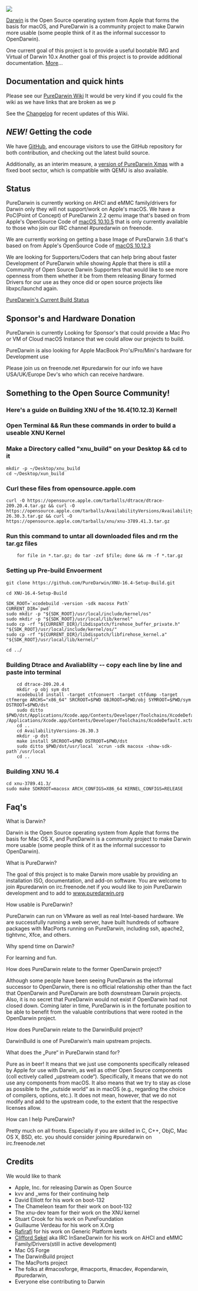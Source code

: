 ![](https://raw.github.com/wiki/PureDarwin/PureDarwin/images/PD-Opennow.jpg)

[Darwin](http://en.wikipedia.org/wiki/Darwin_%28operating_system%29) is the Open Source operating system from Apple that forms the basis for macOS, and PureDarwin is a community project to make Darwin more usable (some people think of it as the informal successor to OpenDarwin).

One current goal of this project is to provide a useful bootable IMG and Virtual of Darwin 10.x
Another goal of this project is to provide additional documentation. [More](wiki/About)...

Documentation and quick hints
-----------------------------
Please see our [PureDarwin Wiki](https://github.com/PureDarwin/PureDarwin/wiki/) It would be very kind if you could fix the wiki as we have links that are broken as we p

See the [Changelog](https://github.com/PureDarwin/PureDarwin/wiki/_history) for recent updates of this Wiki.

*NEW!* Getting the code
-------------------------
We have [GitHub](https://github.com/PureDarwin/), and encourage visitors to use the GitHub repository for both contribution, and checking out the latest build source. 

Additionally, as an interim measure, a [version of PureDarwin Xmas](https://github.com/PureDarwin/LegacyDownloads/releases/download/PDXMASNBE01/NewBootEnvironment-XMas-1.7z) with a fixed boot sector, which is compatible with QEMU is also available. 

Status
------

PureDarwin is currently working on AHCI and eMMC family/drivers for Darwin only they will not support/work on Apple's macOS. We have a PoC(Point of Concept) of PureDarwin 2.2 qemu image that's based on from Apple's OpenSource Code of [macOS 10.10.5](http://opensource.apple.com/release/os-x-10105/) that is only currently available to those who join our IRC channel #puredarwin on freenode. 

We are currently working on getting a base Image of PureDarwin 3.6 that's based on from Apple's OpenSource Code of [macOS 10.12.3](https://opensource.apple.com/release/macos-10123.html)

We are looking for Supporters/Coders that can help bring about faster Development of PureDarwin while showing Apple that there is still a Community of Open Source Darwin Supporters that would like to see more openness from them whether it be from them releasing Binary formed Drivers for our use as they once did or open source projects like libxpc/launchd again.

[PureDarwin's Current Build Status](https://puredarwin.github.io/Status.md)

Sponsor's and Hardware Donation
------------

PureDarwin is currently Looking for Sponsor's that could provide a Mac Pro or VM of Cloud macOS Instance that we could allow our projects to build.

PureDarwin is also looking for Apple MacBook Pro's/Pro/Mini's hardware for Development use 

Please join us on freenode.net #puredarwin for our info we have USA/UK/Europe Dev's who which can receive hardware.



## **Something to the Open Source Community!**

### **Here's a guide on Building XNU of the 16.4(10.12.3) Kernel!**  
   
### Open Terminal && Run these commands in order to build a useable XNU Kernel

### Make a Directory called "xnu_build" on your Desktop && cd to it 

```
mkdir -p ~/Desktop/xnu_build
cd ~/Desktop/xun_build
```

### Curl these files from opensource.apple.com

```
curl -O https://opensource.apple.com/tarballs/dtrace/dtrace-209.20.4.tar.gz && curl -O https://opensource.apple.com/tarballs/AvailabilityVersions/AvailabilityVersions-26.30.3.tar.gz && curl -O https://opensource.apple.com/tarballs/xnu/xnu-3789.41.3.tar.gz 
```

### Run this command to untar all downloaded files and rm the tar.gz files

```
 	for file in *.tar.gz; do tar -zxf $file; done && rm -f *.tar.gz
```

### Setting up Pre-build Envoerment 
```
git clone https://github.com/PureDarwin/XNU-16.4-Setup-Build.git   

cd XNU-16.4-Setup-Build   

SDK_ROOT=`xcodebuild -version -sdk macosx Path`
CURRENT_DIR=`pwd`
sudo mkdir -p "${SDK_ROOT}/usr/local/include/kernel/os"
sudo mkdir -p "${SDK_ROOT}/usr/local/lib/kernel"
sudo cp -rf "${CURRENT_DIR}/libdispatch/firehose_buffer_private.h" "${SDK_ROOT}/usr/local/include/kernel/os/"
sudo cp -rf "${CURRENT_DIR}/libdispatch/libfirehose_kernel.a" "${SDK_ROOT}/usr/local/lib/kernel/"   

cd ../

```

### Building Dtrace and Avaliablilty -- copy each line by line and paste into terminal 

```
	cd dtrace-209.20.4
	mkdir -p obj sym dst
	xcodebuild install -target ctfconvert -target ctfdump -target ctfmerge ARCHS="x86_64" SRCROOT=$PWD OBJROOT=$PWD/obj SYMROOT=$PWD/sym DSTROOT=$PWD/dst
	sudo ditto $PWD/dst/Applications/Xcode.app/Contents/Developer/Toolchains/XcodeDefault.xctoolchain /Applications/Xcode.app/Contents/Developer/Toolchains/XcodeDefault.xctoolchain
	cd ..
	cd AvailabilityVersions-26.30.3
	mkdir -p dst
	make install SRCROOT=$PWD DSTROOT=$PWD/dst
	sudo ditto $PWD/dst/usr/local `xcrun -sdk macosx -show-sdk-path`/usr/local
	cd ..
```

### Building XNU 16.4

```
cd xnu-3789.41.3/
sudo make SDKROOT=macosx ARCH_CONFIGS=X86_64 KERNEL_CONFIGS=RELEASE
```



Faq's
-------

What is Darwin?

Darwin is the Open Source operating
system from Apple that forms the
basis for Mac OS X, and PureDarwin is
a community project to make Darwin
more usable (some people think of it
as the informal successor to OpenDarwin).

What is PureDarwin?

The goal of this project is to make
Darwin more usable by providing an
installation ISO, documentation, and
add-on software. You are welcome to
join #puredarwin on irc.freenode.net
if you would like to join PureDarwin
development and to add to
www.puredarwin.org

How usable is PureDarwin?

PureDarwin can run on VMware as well
as real Intel-based hardware. We are
successfully running a web server, have
built hundreds of software packages
with MacPorts running on PureDarwin,
including ssh, apache2, tightvnc, Xfce,
and others.

Why spend time on Darwin?

For learning and fun.

How does PureDarwin relate to the
former OpenDarwin project?

Although some people have been
seeing PureDarwin as the informal
successor to OpenDarwin, there is no
official relationship other than the fact
that OpenDarwin and PureDarwin are
both downstream Darwin projects.
Also, it is no secret that PureDarwin
would not exist if OpenDarwin had not
closed down. Coming later in time,
PureDarwin is in the fortunate position
to be able to benefit from the valuable
contributions that were rooted in the
OpenDarwin project.

How does PureDarwin relate to the
DarwinBuild project?

DarwinBuild is one of PureDarwin‘s
main upstream projects.

What does the „Pure“ in PureDarwin
stand for?

Pure as in beer! It means that we just use components specifically released
by Apple for use with Darwin, as well as other Open Source components (coll
ectively called „upstream code“). Specifically, it means that we do not
use any components from macOS. It also means that we try to stay as close
as possible to the „outside world“ as in macOS (e.g., regarding the choice
of compilers, options, etc.). It does not
mean, however, that we do not modify
and add to the upstream code, to
the extent that the respective licenses
allow.

How can I help PureDarwin?

Pretty much on all fronts. Especially if
you are skilled in C, C++, ObjC, Mac OS
X, BSD, etc. you should consider joining
#puredarwin on irc.freenode.net

Credits
-------

We would like to thank
-   Apple, Inc. for releasing Darwin as Open Source 
-   kvv and _wms for their continuing help
-   David Elliott for his work on boot-132
-   The Chameleon team for their work on boot-132
-   The xnu-dev team for their work on the XNU kernel
-   Stuart Crook for his work on PureFoundation
-   Guillaume Verdeau for his work on X.Org
-   [Rafirafi](https://github.com/rafirafi) for his work on Generic Platform kexts
-   [Clifford Sekel](https://github.com/csekel/) aka IRC InSaneDarwin for his work on AHCI and eMMC Family/Drivers(still in active development)
-   Mac OS Forge 
-   The DarwinBuild project 
-   The MacPorts project
-   The folks at #macosforge, #macports, #macdev, #opendarwin, #puredarwin, 
-   Everyone else contributing to Darwin 
